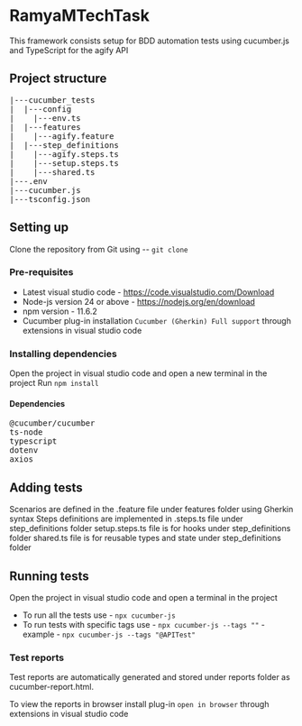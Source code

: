 # RamyaMTechTask
This framework consists setup for BDD automation tests using cucumber.js and TypeScript for the agify API

## Project structure
<pre>
|---cucumber_tests
|  |---config
|    |---env.ts
|  |---features
|    |---agify.feature
|  |---step_definitions
|    |---agify.steps.ts
|    |---setup.steps.ts
|    |---shared.ts
|---.env
|---cucumber.js
|---tsconfig.json
</pre>

## Setting up
Clone the repository from Git using -- `git clone`

### Pre-requisites
- Latest visual studio code - https://code.visualstudio.com/Download
- Node-js version 24 or above - https://nodejs.org/en/download
- npm version - 11.6.2
- Cucumber plug-in installation `Cucumber (Gherkin) Full support` through extensions in visual studio code


### Installing dependencies
Open the project in visual studio code and open a new terminal in the project
Run `npm install`

#### Dependencies
<pre>
@cucumber/cucumber
ts-node
typescript
dotenv
axios
</pre>

## Adding tests
Scenarios are defined in the .feature file under features folder using Gherkin syntax
Steps definitions are implemented in .steps.ts file under step_definitions folder
setup.steps.ts file is for hooks under step_definitions folder
shared.ts file is for reusable types and state under step_definitions folder

## Running tests
Open the project in visual studio code and open a terminal in the project
- To run all the tests use - `npx cucumber-js`
- To run tests with specific tags use - `npx cucumber-js --tags ""` - example - `npx cucumber-js --tags "@APITest"`

### Test reports
Test reports are automatically generated and stored under reports folder as cucumber-report.html.

To view the reports in browser install plug-in `open in browser` through extensions in visual studio code

